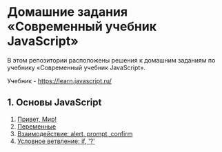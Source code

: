 # Домашние задания «Современный учебник JavaScript»

В этом репозитории расположены решения к домашним заданиям по учебнику «Современный учебник JavaScript».

Учебник - <https://learn.javascript.ru/>

## 1. Основы JavaScript

1. [Привет, Мир!](https://github.com/npukojiucm/SchoolBook-LearnJavaScript/tree/main/%D0%9E%D1%81%D0%BD%D0%BE%D0%B2%D1%8B%20JavaScript/%D0%9F%D1%80%D0%B8%D0%B2%D0%B5%D1%82%2C%20%D0%BC%D0%B8%D1%80!)
2. [Переменные](https://github.com/npukojiucm/SchoolBook-LearnJavaScript/tree/main/%D0%9E%D1%81%D0%BD%D0%BE%D0%B2%D1%8B%20JavaScript/%D0%9F%D0%B5%D1%80%D0%B5%D0%BC%D0%B5%D0%BD%D0%BD%D1%8B%D0%B5)
3. [Взаимодействие: alert, prompt, confirm]()
4. [Условное ветвление: if, '?']()